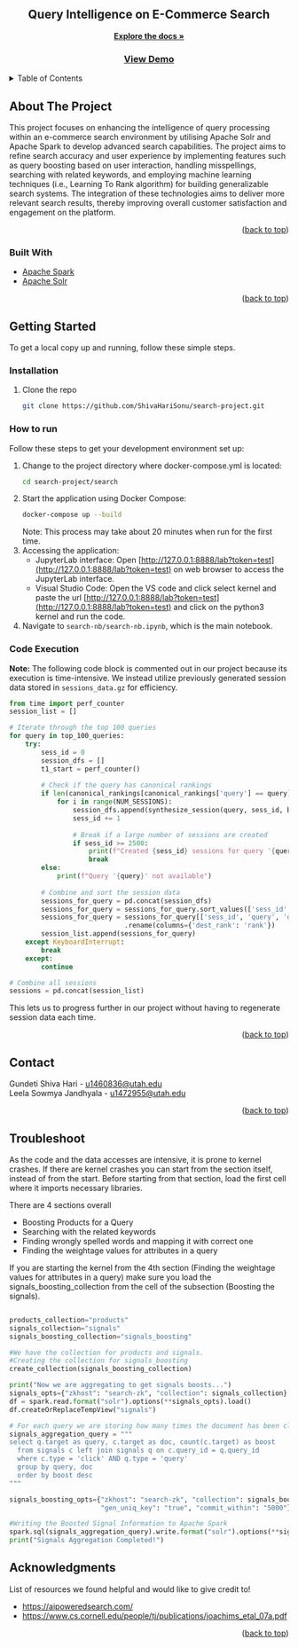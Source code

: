 
<div align="center">

<h2 align="center">Query Intelligence on E-Commerce Search</h2>

  <p align="center">
    <a href="https://github.com/ShivaHariSonu/search-project"><strong>Explore the docs »</strong></a>
    <br />
    <a href="https://drive.google.com/file/d/1oXwjWGjkRG8nBQHg1G1643Ad9gIkMyMt/view?usp=sharing"><h3>View Demo</h3></a>
  </p>
</div>

<!-- TABLE OF CONTENTS -->
<details>
  <summary>Table of Contents</summary>
  <ol>
    <li>
      <a href="#about-the-project">About The Project</a>
      <ul>
        <li><a href="#built-with">Built With</a></li>
      </ul>
    </li>
    <li>
      <a href="#getting-started">Getting Started</a>
      <ul>
        <li><a href="#installation">Installation</a></li>
        <li><a href="#how-to-run">How to run</a></li>
        <li><a href="#code-execution">Code Execution</a></li>
      </ul>
    </li>
    <li><a href="#contact">Contact</a></li>
    <li><a href="#acknowledgments">Acknowledgments</a></li>
  </ol>
</details>



<!-- ABOUT THE PROJECT -->
## About The Project

This project focuses on enhancing the intelligence of query processing within an e-commerce search environment by utilising Apache Solr and Apache Spark to develop advanced search capabilities. The project aims to refine search accuracy and user experience by implementing features such as query boosting based on user interaction, handling misspellings, searching with related keywords, and employing machine learning techniques (i.e., Learning To Rank algorithm) for building generalizable search systems. The integration of these technologies aims to deliver more relevant search results, thereby improving overall customer satisfaction and engagement on the platform.

<p align="right">(<a href="#readme-top">back to top</a>)</p>



### Built With

* <a href="https://spark.apache.org/">Apache Spark </a>
* <a href="https://solr.apache.org/"> Apache Solr</a>

<p align="right">(<a href="#readme-top">back to top</a>)</p>



<!-- GETTING STARTED -->
## Getting Started
To get a local copy up and running, follow these simple steps.
### Installation
1. Clone the repo
   ```sh
   git clone https://github.com/ShivaHariSonu/search-project.git
### How to run
Follow these steps to get your development environment set up:
1. Change to the project directory where docker-compose.yml is located:
   ```sh
   cd search-project/search
2. Start the application using Docker Compose:
   ```sh
   docker-compose up --build
   ```
   Note: This process may take about 20 minutes when run for the first time.
3. Accessing the application:
   - JupyterLab interface: Open [http://127.0.0.1:8888/lab?token=test](http://127.0.0.1:8888/lab?token=test) on web browser to access the JupyterLab interface.
   - Visual Studio Code: Open the VS code and click select kernel and paste the url [http://127.0.0.1:8888/lab?token=test](http://127.0.0.1:8888/lab?token=test) and click on the python3 kernel and run the code.
4. Navigate to `search-nb/search-nb.ipynb`, which is the main notebook. 

### Code Execution

**Note:** The following code block is commented out in our project because its execution is time-intensive. We instead utilize previously generated session data stored in `sessions_data.gz` for efficiency.

```python
from time import perf_counter
session_list = []

# Iterate through the top 100 queries
for query in top_100_queries:
    try:
        sess_id = 0
        session_dfs = []
        t1_start = perf_counter()
        
        # Check if the query has canonical rankings
        if len(canonical_rankings[canonical_rankings['query'] == query]) > 0:
            for i in range(NUM_SESSIONS):
                session_dfs.append(synthesize_session(query, sess_id, baselines))
                sess_id += 1
                
                # Break if a large number of sessions are created
                if sess_id >= 2500:
                    print(f"Created {sess_id} sessions for query '{query}' in {perf_counter() - t1_start:.2f} seconds")
                    break
        else:
            print(f"Query '{query}' not available")
        
        # Combine and sort the session data
        sessions_for_query = pd.concat(session_dfs)
        sessions_for_query = sessions_for_query.sort_values(['sess_id', 'dest_rank'])
        sessions_for_query = sessions_for_query[['sess_id', 'query', 'dest_rank', 'clicked_doc_id', 'clicked']] \
                             .rename(columns={'dest_rank': 'rank'})
        session_list.append(sessions_for_query)
    except KeyboardInterrupt:
        break
    except:
        continue

# Combine all sessions
sessions = pd.concat(session_list)
```
This lets us to progress further in our project without having to regenerate session data each time. 
<p align="right">(<a href="#readme-top">back to top</a>)</p>


<!-- CONTACT -->
## Contact

Gundeti Shiva Hari - u1460836@utah.edu 
<br/>
Leela Sowmya Jandhyala - u1472955@utah.edu

<p align="right">(<a href="#readme-top">back to top</a>)</p>

<!-- Troubleshoot -->
## Troubleshoot
As the code and the data accesses are intensive, it is prone to kernel crashes. If there are kernel crashes you can start from the section itself, instead of from the start. Before starting from that section, load the first cell where it imports necessary libraries.

There are 4 sections overall

* Boosting Products for a Query
* Searching with the related keywords
* Finding wrongly spelled words and mapping it with correct one
* Finding the weightage values for attributes in a query

If you are starting the kernel from the 4th section (Finding the weightage values for attributes in a query) make sure you load the signals_boosting_collection from the cell of the subsection (Boosting the signals).
```python

products_collection="products"
signals_collection="signals"
signals_boosting_collection="signals_boosting"

#We have the collection for products and signals. 
#Creating the collection for signals_boosting
create_collection(signals_boosting_collection)

print("Now we are aggregating to get signals boosts...")
signals_opts={"zkhost": "search-zk", "collection": signals_collection}
df = spark.read.format("solr").options(**signals_opts).load()
df.createOrReplaceTempView("signals")

# For each query we are storing how many times the document has been clicked.
signals_aggregation_query = """
select q.target as query, c.target as doc, count(c.target) as boost
  from signals c left join signals q on c.query_id = q.query_id
  where c.type = 'click' AND q.type = 'query'
  group by query, doc
  order by boost desc
"""

signals_boosting_opts={"zkhost": "search-zk", "collection": signals_boosting_collection, 
                       "gen_uniq_key": "true", "commit_within": "5000"}

#Writing the Boosted Signal Information to Apache Spark
spark.sql(signals_aggregation_query).write.format("solr").options(**signals_boosting_opts).mode("overwrite").save()
print("Signals Aggregation Completed!")

```


<!-- ACKNOWLEDGMENTS -->
## Acknowledgments
List of resources we found helpful and would like to give credit to!
* https://aipoweredsearch.com/
* https://www.cs.cornell.edu/people/tj/publications/joachims_etal_07a.pdf

<p align="right">(<a href="#readme-top">back to top</a>)</p>



